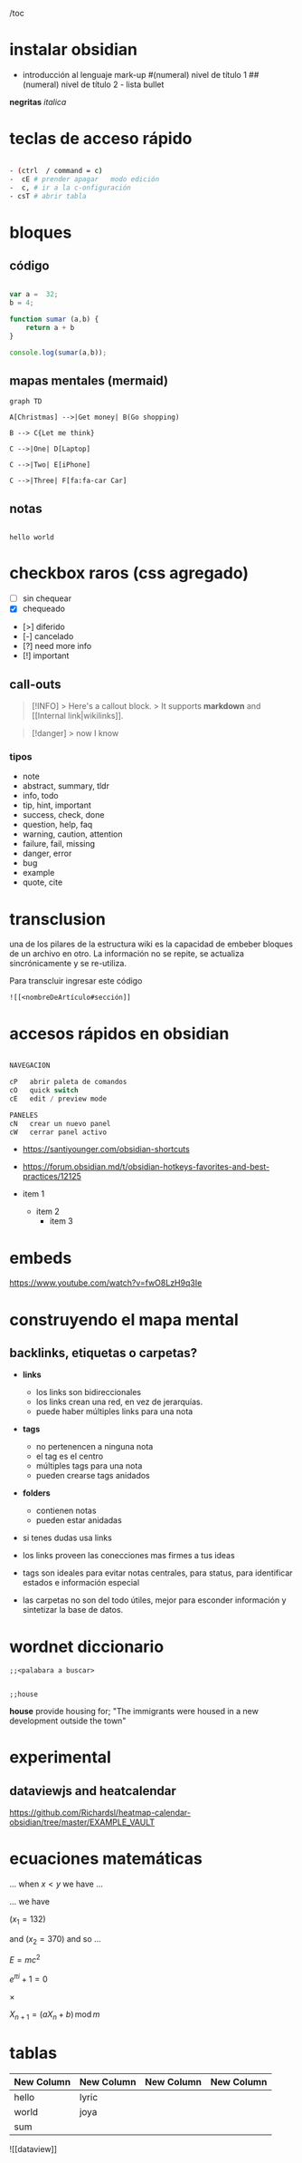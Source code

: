 /toc

# instalar obsidian

- introducción al lenguaje mark-up 
					#(numeral) nivel de título 1
					##(numeral) nivel de título 2
					-  lista bullet

**negritas**
*italica*

#  teclas de acceso rápido 

```bash

- (ctrl  / command = c) 
-  cE # prender apagar   modo edición
-  c, # ir a la c-onfiguración 
- csT # abrir tabla

```





# bloques

## código

```javascript

var a =  32;
b = 4;

function sumar (a,b) {
	return a + b
}

console.log(sumar(a,b));

```

## mapas mentales (mermaid)

```mermaid
graph TD

A[Christmas] -->|Get money| B(Go shopping)

B --> C{Let me think}

C -->|One| D[Laptop]

C -->|Two| E[iPhone]

C -->|Three| F[fa:fa-car Car]

```

## notas


```note

hello world

```

# checkbox raros (css agregado)

- [  ] sin chequear
- [x]  chequeado
- [>] diferido
- [-]  cancelado
- [?] need more info
- [!] important 
## call-outs

> [!INFO] > Here's a callout block. > It supports **markdown** and [[Internal link|wikilinks]].

>[!danger] > now I know


### tipos
-   note
-   abstract, summary, tldr
-   info, todo
-   tip, hint, important
-   success, check, done
-   question, help, faq
-   warning, caution, attention
-   failure, fail, missing
-   danger, error
-   bug
-   example
-   quote, cite

# transclusion

una de los pilares de la estructura wiki es la capacidad de embeber bloques de un archivo en otro. La información no se repite, se actualiza sincrónicamente y se re-utiliza. 

Para transcluir ingresar este código

```
![[<nombreDeArtículo#sección]]

```

# accesos rápidos en obsidian

```javascript

NAVEGACION

cP   abrir paleta de comandos
cO   quick switch
cE   edit / preview mode

PANELES
cN   crear un nuevo panel
cW   cerrar panel activo
```

- https://santiyounger.com/obsidian-shortcuts

- https://forum.obsidian.md/t/obsidian-hotkeys-favorites-and-best-practices/12125

- item 1
	- item 2
		- item 3

# embeds

https://www.youtube.com/watch?v=fwO8LzH9q3Ie


# construyendo el mapa mental

## backlinks, etiquetas o carpetas?

- **links**
	- los links son bidireccionales
	- los links crean una red, en vez de jerarquías.
	- puede haber múltiples links para una nota
- **tags**
	- no pertenencen a ninguna nota
	- el tag es el centro
	- múltiples tags para una nota
	- pueden crearse tags anidados

- **folders**
	- contienen notas
	- pueden estar anidadas
- si tenes dudas usa links
- los links proveen las conecciones mas firmes a tus ideas
- tags son ideales para evitar notas centrales, para status, para identificar estados e información especial
- las carpetas no son del todo útiles, mejor para esconder información y sintetizar la base de datos.

# wordnet diccionario

	;;<palabara a buscar>


	;;house

**house**
provide housing for; "The immigrants were housed in a new development outside the town"  




# experimental

## dataviewjs and heatcalendar

https://github.com/Richardsl/heatmap-calendar-obsidian/tree/master/EXAMPLE_VAULT


# ecuaciones matemáticas

... when $x < y$ we have ...

... we have 

$(x_1 = 132)$

and 
$(x_2 = 370)$ and so ...

$E = mc^2$

$e^{\pi i} + 1 = 0$

$\times$

$X_{n+1} = (a X_n + b)\, \textrm{mod}\, m$


# tablas

| New Column | New Column | New Column | New Column |
| ---------- | ---------- | ---------- | ---------- |
| hello      | lyric      |            |            |
| world      | joya       |            |            |
| sum        |            |            |            |



![[dataview]]